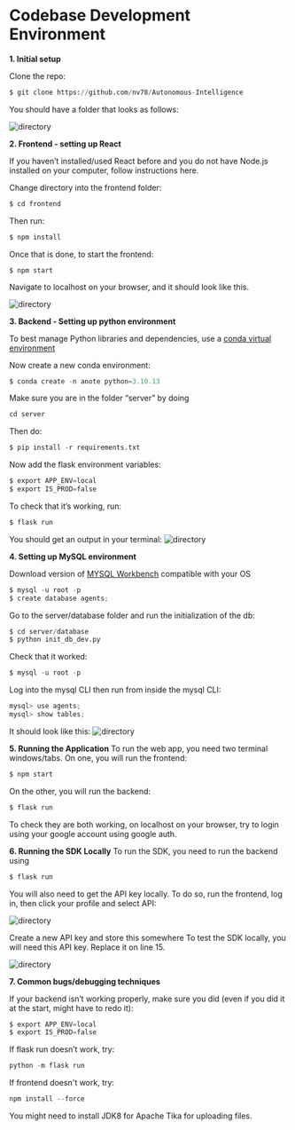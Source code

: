 # Codebase Development Environment

**1. Initial setup**

Clone the repo:
``` py
$ git clone https://github.com/nv78/Autonomous-Intelligence
```
You should have a folder that looks as follows:

![directory](https://github.com/nv78/Anote/blob/main/materials/images/codebase/directory.png?raw=True)

**2. Frontend - setting up React**

If you haven’t installed/used React before and you do not have Node.js installed on your computer, follow instructions here.

Change directory into the frontend folder:

``` py
$ cd frontend
```
Then run:

``` py
$ npm install
```

Once that is done, to start the frontend:

```
$ npm start
```

Navigate to localhost on your browser, and it should look like this.

![directory](https://github.com/nv78/Anote/blob/main/materials/images/codebase/frontend.png?raw=True)

**3. Backend - Setting up python environment**

To best manage Python libraries and dependencies, use a [conda virtual environment](https://conda.io/projects/conda/en/latest/user-guide/install/index.html)

Now create a new conda environment: 
``` py
$ conda create -n anote python=3.10.13
```
Make sure you are in the folder “server” by doing 
``` py
cd server
```

Then do:
``` py
$ pip install -r requirements.txt
```

Now add the flask environment variables: 
``` py
$ export APP_ENV=local
$ export IS_PROD=false
```

To check that it’s working, run:
``` py
$ flask run
```

You should get an output in your terminal:
![directory](https://github.com/nv78/Anote/blob/main/materials/images/codebase/flask.png?raw=True)

**4. Setting up MySQL environment**

Download version of [MYSQL Workbench](https://dev.mysql.com/downloads/mysql/) compatible with your OS

``` py
$ mysql -u root -p
$ create database agents;
```

Go to the server/database folder and run the initialization of the db: 
``` py
$ cd server/database
$ python init_db_dev.py
```

Check that it worked:
``` py
$ mysql -u root -p
```
Log into the mysql CLI then run from inside the mysql CLI: 
``` py
mysql> use agents;
mysql> show tables;
```

It should look like this:
![directory](https://github.com/nv78/Anote/blob/main/materials/images/codebase/sqltable.png?raw=True)

**5. Running the Application**
To run the web app, you need two terminal windows/tabs. On one, you will run the frontend: 
``` py
$ npm start
```
On the other, you will run the backend:
``` py
$ flask run
```
To check they are both working, on localhost on your browser, try to login using your google account using google auth.

**6. Running the SDK Locally**
To run the SDK, you need to run the backend using
``` py
$ flask run
```
You will also need to get the API key locally. To do so, run the frontend, log in, then click your profile and select API:

![directory](https://github.com/nv78/Anote/blob/main/materials/images/codebase/nav.png?raw=True)

Create a new API key and store this somewhere
To test the SDK locally, you will need this API key. Replace it on line 15.

![directory](https://github.com/nv78/Anote/blob/main/materials/images/codebase/sdk.png?raw=True)

**7. Common bugs/debugging techniques**

If your backend isn’t working properly, make sure you did (even if you did it at the start, might have to redo it):
``` py
$ export APP_ENV=local
$ export IS_PROD=false
```
If flask run doesn’t work, try: 
``` py
python -m flask run
```

If frontend doesn't work, try:
``` py
npm install --force
```

You might need to install JDK8 for Apache Tika for uploading files.

